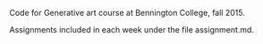 Code for Generative art course at Bennington College, fall 2015.

Assignments included in each week under the file assignment.md.
